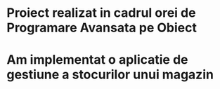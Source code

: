 # Proiect realizat in cadrul orei de Programare Avansata pe Obiect

# Am implementat o aplicatie de gestiune a stocurilor unui magazin
